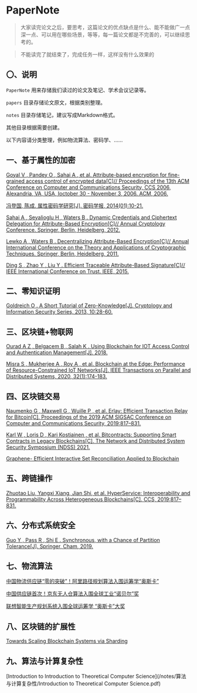 # PaperNote

> 大家读完论文之后，要思考，这篇论文的优点缺点是什么、能不能做广一点深一点、可以用在哪些场景，等等，每一篇论文都是不完善的，可以继续思考的。

> 不能读完了就结束了，完成任务一样，这样没有什么效果的

## 〇、说明

`PaperNote`
用来存储我们读过的论文及笔记、学术会议记录等。

`papers`
目录存储论文原文，根据类别整理。

`notes`
目录存储笔记，建议写成Markdown格式。

其他目录根据需要创建。

以下内容请分类整理，例如物流算法、密码学、……

## 一、基于属性的加密

[Goyal V , Pandey O , Sahai A , et al. Attribute-based encryption for fine-grained access control of encrypted data[C]// Proceedings of the 13th ACM Conference on Computer and Communications Security, CCS 2006, Alexandria, VA, USA, Ioctober 30 - November 3, 2006. ACM, 2006.](/papers/基于属性的密码/Attribute-Based%20Encryption%20for%20Fine-Grained%20Access%20Control%20of%20Encrypted%20Data.pdf)

[冯登国, 陈成. 属性密码学研究[J]. 密码学报, 2014(01):10-21.](/papers/基于属性的密码/%e5%b1%9e%e6%80%a7%e5%af%86%e7%a0%81%e5%ad%a6%e7%a0%94%e7%a9%b6.pdf)

[Sahai A , Seyalioglu H , Waters B . Dynamic Credentials and Ciphertext Delegation for Attribute-Based Encryption[C]// Annual Cryptology Conference. Springer, Berlin, Heidelberg, 2012.](/papers/基于属性的密码/Dynamic%20Credentials%20and%20Ciphertext%20Delegation%20for%20Attribute-Based%20Encryption.pdf)

[Lewko A , Waters B . Decentralizing Attribute-Based Encryption[C]// Annual International Conference on the Theory and Applications of Cryptographic Techniques. Springer, Berlin, Heidelberg, 2011.](/papers/基于属性的密码/Decentralizing%20Attribute-Based%20Encryption.pdf)

[Ding S ,  Zhao Y ,  Liu Y . Efficient Traceable Attribute-Based Signature[C]// IEEE International Conference on Trust. IEEE, 2015.](/papers/基于属性的密码/Efficient%20Traceable%20Attribute-Based%20Signature.pdf)

## 二、零知识证明

[Goldreich O . A Short Tutorial of Zero-Knowledge[J]. Cryptology and Information Security Series, 2013, 10:28-60.](https://github.com/XINKINGBO-1206/PaperNote/blob/main/papers/%E9%9B%B6%E7%9F%A5%E8%AF%86%E8%AF%81%E6%98%8E/A%20Short%20Tutorial%20of%20Zero-%20Knowledge.pdf)

## 三、区块链+物联网

[Ourad A Z , Belgacem B , Salah K . Using Blockchain for IOT Access Control and Authentication Management[J]. 2018.](https://github.com/XINKINGBO-1206/PaperNote/blob/main/papers/%E5%8C%BA%E5%9D%97%E9%93%BE+%E7%89%A9%E8%81%94%E7%BD%91/Using%20Blockchain%20for%20IOT%20Access%20Control%20and%20Authentication%20Management.pdf)

[Misra S ,  Mukherjee A ,  Roy A , et al. Blockchain at the Edge: Performance of Resource-Constrained IoT Networks[J]. IEEE Transactions on Parallel and Distributed Systems, 2020, 32(1):174-183.](https://github.com/XINKINGBO-1206/PaperNote/blob/main/papers/%E5%8C%BA%E5%9D%97%E9%93%BE+%E7%89%A9%E8%81%94%E7%BD%91/Blockchain%20at%20the%20Edge:%20Performance%20of%20Resource-Constrained%20IoT%20Networks.pdf)

## 四、区块链交易
[Naumenko G , Maxwell G , Wuille P , et al. Erlay: Efficient Transaction Relay for Bitcoin[C]. Proceedings of the 2019 ACM SIGSAC Conference on Computer and Communications Security, 2019:817–831.](https://github.com/XINKINGBO-1206/PaperNote/blob/main/papers/%E5%8C%BA%E5%9D%97%E9%93%BE%E4%BA%A4%E6%98%93/Erlay-%20Efficient%20Transaction%20Relay%20for%20Bitcoin.pdf)

[Karl W , Loris D , Kari Kostiainen , et al. Bitcontracts: Supporting Smart Contracts in Legacy Blockchains[C]. The Network and Distributed System Security Symposium (NDSS) 2021. ](https://github.com/XINKINGBO-1206/PaperNote/blob/main/papers/%E5%8C%BA%E5%9D%97%E9%93%BE%E4%BA%A4%E6%98%93/Bitcontracts-%20Supporting%20Smart%20Contracts%20in%20Legacy%20Blockchains.pdf)

[Graphene- Efficient Interactive Set Reconciliation Applied to Blockchain](/papers/%E5%8C%BA%E5%9D%97%E9%93%BE%E4%BA%A4%E6%98%93/Graphene-%20Efficient%20Interactive%20Set%20Reconciliation%20Applied%20to%20Blockchain.pdf)

## 五、跨链操作
[Zhuotao Liu, Yangxi Xiang, Jian Shi, et al. HyperService: Interoperability and Programmability Across Heterogeneous Blockchains[C]. CCS, 2019:817–831.](https://github.com/XINKINGBO-1206/PaperNote/blob/main/papers/%E8%B7%A8%E9%93%BE%E6%93%8D%E4%BD%9C/HyperService_%20Interoperability%20and%20Programmability%20Across%20Heterogeneous%20Blockchains.pdf)

## 六、分布式系统安全
[Guo Y ,  Pass R ,  Shi E . Synchronous, with a Chance of Partition Tolerance[J]. Springer, Cham, 2019.](https://github.com/XINKINGBO-1206/PaperNote/blob/main/papers/%E5%88%86%E5%B8%83%E5%BC%8F%E7%B3%BB%E7%BB%9F%E5%AE%89%E5%85%A8/Synchronous,%20with%20a%20Chance%20of%20Partition%20Tolerance.pdf)

## 七、物流算法
[中国物流供应链“零的突破”！阿里路径规划算法入围运筹学“奥斯卡”](https://mp.weixin.qq.com/s?__biz=MzIzNjc1NzUzMw==&mid=2247565751&idx=1&sn=6892753040f4f948ae39ecd6ed569cfe&chksm=e8d176c5dfa6ffd3fc99a70916f7eae699dab419049aa40e4fac46bc9b06bf6902f79337d517&mpshare=1&scene=1&srcid=0116YNmmARGFgbuyU8rU8byI&sharer_sharetime=1610850966931&sharer_shareid=cb3e32726918e6e934b66dd9f2d1cc87&key=6735c73474262b5aeb101293d48d4fd8a57bcfa09e5d01d522c620ba057fcd194edc69f18ca1b5adb7056506846eb302e9cc4071c33d7f6d81f27f53cb81f82d74af8c303638f08dc986594e327823dee1cbb416b76ecca93393d18365fcee47d39e0e104698d299d93be51cfa66ea098e68c7eeebe155abfea3bca9f9f57111&ascene=1&uin=MjcxNDc4OTYxMw%3D%3D&devicetype=Windows+7&version=63000039&lang=zh_CN&exportkey=AyPWDmKvQvxOWvroVOPh4Og%3D&pass_ticket=UFZdDd6G5FuE%2BdCFfXKOzwONFWo89VKwLnw1%2B9N11gQLVPVA0t%2BZ2owYp91dCnGm&wx_header=0)

[中国供应链首次！京东无人仓算法入围全球工业“诺贝尔”奖](https://mp.weixin.qq.com/s?__biz=MjM5MjYyMTA2Nw==&mid=2649840610&idx=2&sn=771068f380b0a4d418440da1cbe95f6b&chksm=bea68c8689d1059079cdcf17a140ce42c1ff7ba84281b2528075f37f279caf7eeb0a2ed52ca4&mpshare=1&scene=1&srcid=0115qIbqhqX3ls83daCAUbQb&sharer_sharetime=1610858701639&sharer_shareid=cb3e32726918e6e934b66dd9f2d1cc87&key=2a6c777690db2e4dd82fa9cc15aaec5e26d787d978b120591fa43c407ef775daae0eb7872335cc795058c9ece423863ea822ecb0cf3f574218b6299dde4fbe8473d7ae18fdb1545af0f7aadb19a799ffc939021e5b1e68318cbeba28c0e6d17be5ad8d8c142f8416b13fadd7fb6f4da61b631144593d2185f7b983acf2f8f7be&ascene=1&uin=MjcxNDc4OTYxMw%3D%3D&devicetype=Windows+7&version=63000039&lang=zh_CN&exportkey=A1ZQlc9O0wOLSqIAZ15qtpQ%3D&pass_ticket=UFZdDd6G5FuE%2BdCFfXKOzwONFWo89VKwLnw1%2B9N11gQLVPVA0t%2BZ2owYp91dCnGm&wx_header=0)

[联想智能生产规划系统入围全球运筹学 “奥斯卡”大奖](https://mp.weixin.qq.com/s?__biz=MzI0NzYyNzczNQ==&mid=2247486684&idx=1&sn=c9b32f1d5faa0cb7d2bf764d784d1a62&chksm=e9ac6664dedbef724d068fe63ecde49252baafe015949e6003de50856be45cf8174ed4dafecb&mpshare=1&scene=1&srcid=0115XfAEUqOXOpJDiTSBM0uF&sharer_sharetime=1610858736657&sharer_shareid=cb3e32726918e6e934b66dd9f2d1cc87&key=2a6c777690db2e4d233fc5e4c01418b23eed36677becf4795ccb41ccc985a71944e60365678063a361705d72f3c39b92369d5b933d5a7f351a1914e44aa3a4f3ce5e206ff80fe6db57ef4358ee2e0cd999372ec4719648115d884bd87094e2126e884074a3abf3e8439950ae2cce7bb3436a83fa1673e04b3eb46c4f02e03df2&ascene=1&uin=MjcxNDc4OTYxMw%3D%3D&devicetype=Windows+7&version=63000039&lang=zh_CN&exportkey=A7HNIHr0u%2Fw9dyKSQEFw05k%3D&pass_ticket=UFZdDd6G5FuE%2BdCFfXKOzwONFWo89VKwLnw1%2B9N11gQLVPVA0t%2BZ2owYp91dCnGm&wx_header=0)

## 八、区块链的扩展性

[Towards Scaling Blockchain Systems via Sharding](/papers/%E5%8C%BA%E5%9D%97%E9%93%BE%E6%89%A9%E5%B1%95%E6%80%A7/Towards%20Scaling%20Blockchain%20Systems%20via%20Sharding.pdf)

## 九、算法与计算复杂性

[Introduction to Introduction to Theoretical Computer Science](/notes/算法与计算复杂性/Introduction to Theoretical Computer Science.pdf)